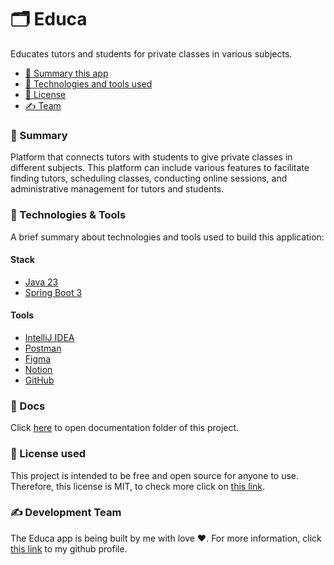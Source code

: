 # 🗂️ Educa
 Educates tutors and students for private classes in various subjects.

 - [📑 Summary this app](#📑-summary)
 - [🧰 Technologies and tools used](#🧰-technologies--tools)
 - [📝 License](#📝-license-used)
 - [✍️ Team](#✍️-development-team)

### 📑 Summary
Platform that connects tutors with students to give private classes in different subjects. This platform can include various features to facilitate finding tutors, scheduling classes, conducting online sessions, and administrative management for tutors and students.

### 🧰 Technologies & Tools
A brief summary about technologies and tools used to build this application:

#### Stack
- [Java 23](https://openjdk.org/projects/jdk/23/)
- [Spring Boot 3](https://spring.io/projects/spring-boot)

#### Tools
- [IntelliJ IDEA](https://www.jetbrains.com/pt-br/idea/download/?section=windows)
- [Postman](https://www.postman.com/downloads/)
- [Figma](https://www.figma.com/downloads/)
- [Notion](https://www.notion.so/pt-br/download)
- [GitHub](https://github.com/)

### 📂 Docs
Click [here](https://github.com/rodrigoge/educa/tree/main/docs) to open documentation folder of this project.

### 📝 License used
This project is intended to be free and open source for anyone to use. Therefore, this license is MIT, to check more click on [this link](https://github.com/rodrigoge/educa/blob/main/LICENSE).

### ✍️ Development Team
The Educa app is being built by me with love ❤️. For more information, click [this link](https://github.com/rodrigoge) to my github profile.